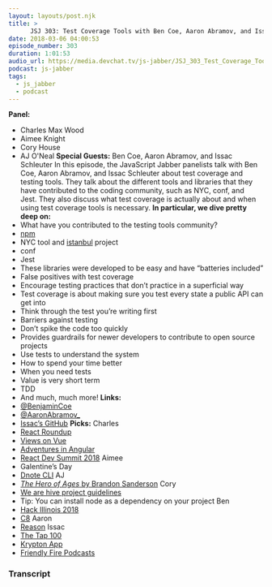 ```yaml
---
layout: layouts/post.njk
title: >
      JSJ 303: Test Coverage Tools with Ben Coe, Aaron Abramov, and Issac Schleuter
date: 2018-03-06 04:00:53
episode_number: 303
duration: 1:01:53
audio_url: https://media.devchat.tv/js-jabber/JSJ_303_Test_Coverage_Tools_with_Ben_Coe%2C_Aaron_Abramov%2C_and_Isaac_Schleuter.mp3
podcast: js-jabber
tags: 
  - js_jabber
  - podcast
---
```


 **Panel:&nbsp;**
- Charles Max Wood
- Aimee Knight
- Cory House
- AJ O'Neal
**Special Guests:** Ben Coe, Aaron Abramov, and Issac Schleuter In this episode, the JavaScript Jabber panelists talk with Ben Coe, Aaron Abramov, and Issac Schleuter about test coverage and testing tools. They talk about the different tools and libraries that they have contributed to the coding community, such as NYC, conf, and Jest.&nbsp;They also discuss what test coverage is actually about and when using test coverage tools is necessary. **In particular, we dive pretty deep on:**
- What have you contributed to the testing tools community?
- [npm](https://www.npmjs.com)
- NYC tool and [istanbul](https://github.com/istanbuljs) project
- conf
- Jest
- These libraries were developed to be easy and have “batteries included”
- False positives with test coverage
- Encourage testing practices that don’t practice in a superficial way
- Test coverage is about making sure you test every state a public API can get into
- Think through the test you’re writing first
- Barriers against testing
- Don’t spike the code too quickly
- Provides guardrails for newer developers to contribute to open source projects
- Use tests to understand the system
- How to spend your time better
- When you need tests
- Value is very short term
- TDD
- And much, much more!
**Links:**
- [@BenjaminCoe](https://twitter.com/BenjaminCoe?ref_src=twsrc%255Egoogle%257Ctwcamp%255Eserp%257Ctwgr%255Eauthor)
- [@AaronAbramov\_](https://twitter.com/aaronabramov_?lang=en)
- [Issac’s GitHub](https://github.com/isaacs)
**Picks:** Charles
- [React Roundup](http://reactroundup.com/)
- [Views on Vue](http://viewsonvue.com/)
- [Adventures in Angular](https://devchat.tv/adv-in-angular)
- [React Dev Summit 2018](https://reactdevsummit.com/)
Aimee
- Galentine’s Day
- [Dnote CLI](https://dnote.io/)
AJ
- [_The Hero of Ages_ by Brandon Sanderson](https://www.amazon.com/Hero-Ages-Book-Three-Mistborn/dp/0765356147)
Cory
- [We are hive project guidelines](https://github.com/wearehive/project-guidelines)
- Tip: You can install node as a dependency on your project
Ben
- [Hack Illinois 2018](https://www.hackillinois.org/)
- [C8](https://github.com/bcoe/c8)
Aaron
- [Reason](https://reasonml.github.io/)
Issac
- [The Tap 100](http://www.node-tap.org/100/)
- [Krypton App](https://krypt.co/)
- [Friendly Fire Podcasts](https://art19.com/shows/friendly-fire)


### Transcript



